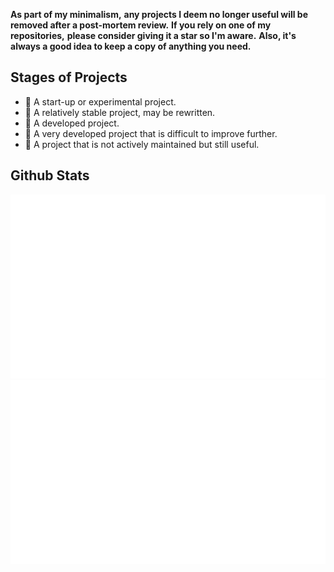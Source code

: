 **As part of my minimalism,**
**any projects I deem no longer useful will be removed after a post-mortem review.**
**If you rely on one of my repositories,**
**please consider giving it a star so I'm aware.**
**Also, it's always a good idea to keep a copy of anything you need.**

## Stages of Projects
- 🌱 A start-up or experimental project.
- 🌿 A relatively stable project, may be rewritten.
- 🌲 A developed project.
- 🌳 A very developed project that is difficult to improve further.
- 🍂 A project that is not actively maintained but still useful.

## Github Stats
![](https://github.com/BlackGlory/github-stats/raw/master/generated/overview.svg)
![](https://github.com/BlackGlory/github-stats/raw/master/generated/languages.svg)
